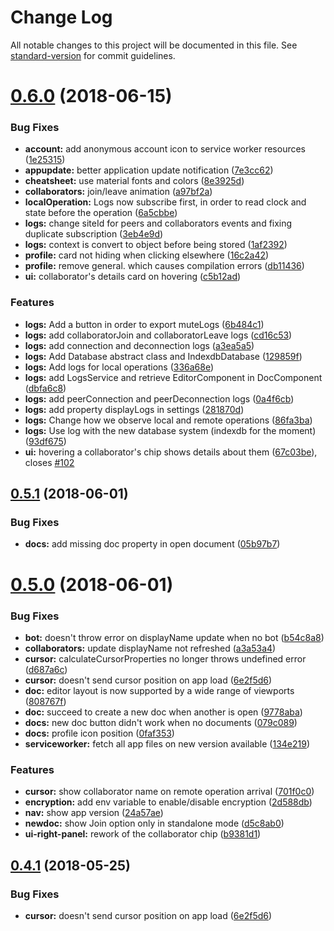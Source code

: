 # Change Log

All notable changes to this project will be documented in this file. See [standard-version](https://github.com/conventional-changelog/standard-version) for commit guidelines.

<a name="0.6.0"></a>
# [0.6.0](https://github.com/coast-team/mute/compare/v0.5.1...v0.6.0) (2018-06-15)


### Bug Fixes

* **account:** add anonymous account icon to service worker resources ([1e25315](https://github.com/coast-team/mute/commit/1e25315))
* **appupdate:** better application update notification ([7e3cc62](https://github.com/coast-team/mute/commit/7e3cc62))
* **cheatsheet:** use material fonts and colors ([8e3925d](https://github.com/coast-team/mute/commit/8e3925d))
* **collaborators:** join/leave animation ([a97bf2a](https://github.com/coast-team/mute/commit/a97bf2a))
* **localOperation:** Logs now subscribe first, in order to read clock and state before the operation ([6a5cbbe](https://github.com/coast-team/mute/commit/6a5cbbe))
* **logs:** change siteId for peers and collaborators events and fixing duplicate subscription ([3eb4e9d](https://github.com/coast-team/mute/commit/3eb4e9d))
* **logs:** context is convert to object before being stored ([1af2392](https://github.com/coast-team/mute/commit/1af2392))
* **profile:** card not hiding when clicking elsewhere ([16c2a42](https://github.com/coast-team/mute/commit/16c2a42))
* **profile:** remove general. which causes compilation errors ([db11436](https://github.com/coast-team/mute/commit/db11436))
* **ui:** collaborator's details card on hovering ([c5b12ad](https://github.com/coast-team/mute/commit/c5b12ad))


### Features

* **logs:** Add a button in order to export muteLogs ([6b484c1](https://github.com/coast-team/mute/commit/6b484c1))
* **logs:** add collaboratorJoin and collaboratorLeave logs ([cd16c53](https://github.com/coast-team/mute/commit/cd16c53))
* **logs:** add connection and deconnection logs ([a3ea5a5](https://github.com/coast-team/mute/commit/a3ea5a5))
* **logs:** Add Database abstract class and IndexdbDatabase ([129859f](https://github.com/coast-team/mute/commit/129859f))
* **logs:** Add logs for local operations ([336a68e](https://github.com/coast-team/mute/commit/336a68e))
* **logs:** add LogsService and retrieve EditorComponent in DocComponent ([dbfa6c8](https://github.com/coast-team/mute/commit/dbfa6c8))
* **logs:** add peerConnection and peerDeconnection logs ([0a4f6cb](https://github.com/coast-team/mute/commit/0a4f6cb))
* **logs:** add property displayLogs in settings ([281870d](https://github.com/coast-team/mute/commit/281870d))
* **logs:** Change how we observe local and remote operations ([86fa3ba](https://github.com/coast-team/mute/commit/86fa3ba))
* **logs:** Use log with the new database system (indexdb for the moment) ([93df675](https://github.com/coast-team/mute/commit/93df675))
* **ui:** hovering a collaborator's chip shows details about them ([67c03be](https://github.com/coast-team/mute/commit/67c03be)), closes [#102](https://github.com/coast-team/mute/issues/102)



<a name="0.5.1"></a>
## [0.5.1](https://github.com/coast-team/mute/compare/v0.5.0...v0.5.1) (2018-06-01)


### Bug Fixes

* **docs:** add missing doc property in open document ([05b97b7](https://github.com/coast-team/mute/commit/05b97b7))



<a name="0.5.0"></a>
# [0.5.0](https://github.com/coast-team/mute/compare/v0.4.0...v0.5.0) (2018-06-01)


### Bug Fixes

* **bot:** doesn't throw error on displayName update when no bot ([b54c8a8](https://github.com/coast-team/mute/commit/b54c8a8))
* **collaborators:** update displayName not refreshed ([a3a53a4](https://github.com/coast-team/mute/commit/a3a53a4))
* **cursor:** calculateCursorProperties no longer throws undefined error ([d687a6c](https://github.com/coast-team/mute/commit/d687a6c))
* **cursor:** doesn't send cursor position on app load ([6e2f5d6](https://github.com/coast-team/mute/commit/6e2f5d6))
* **doc:** editor layout is now supported by a wide range of viewports ([808767f](https://github.com/coast-team/mute/commit/808767f))
* **doc:** succeed to create a new doc when another is open ([9778aba](https://github.com/coast-team/mute/commit/9778aba))
* **docs:** new doc button didn't work when no documents ([079c089](https://github.com/coast-team/mute/commit/079c089))
* **docs:** profile icon position ([0faf353](https://github.com/coast-team/mute/commit/0faf353))
* **serviceworker:** fetch all app files on new version available ([134e219](https://github.com/coast-team/mute/commit/134e219))


### Features

* **cursor:** show collaborator name on remote operation arrival ([701f0c0](https://github.com/coast-team/mute/commit/701f0c0))
* **encryption:** add env variable to enable/disable encryption ([2d588db](https://github.com/coast-team/mute/commit/2d588db))
* **nav:** show app version ([24a57ae](https://github.com/coast-team/mute/commit/24a57ae))
* **newdoc:** show Join option only in standalone mode ([d5c8ab0](https://github.com/coast-team/mute/commit/d5c8ab0))
* **ui-right-panel:** rework of the collaborator chip ([b9381d1](https://github.com/coast-team/mute/commit/b9381d1))



<a name="0.4.1"></a>

## [0.4.1](https://github.com/coast-team/mute/compare/v0.4.0...v0.4.1) (2018-05-25)

### Bug Fixes

- **cursor:** doesn't send cursor position on app load ([6e2f5d6](https://github.com/coast-team/mute/commit/6e2f5d6))
